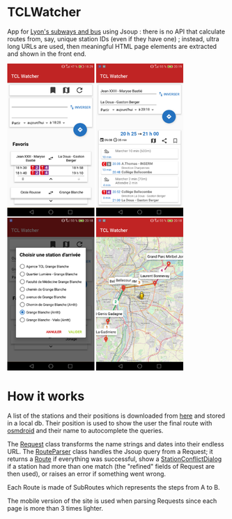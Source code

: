 # TCLWatcher

App for [Lyon's subways and bus](http://tcl.fr/) using Jsoup : there is no API that calculate routes from, say, unique station IDs (even if they have one) ; instead, ultra long URLs are used, then meaningful HTML page elements are extracted and shown in the front end.

<img src="screenshots/homepage.png" height="350" width="200"> <img src="screenshots/route.png" height="350" width="200"> <img src="screenshots/conflict.png" height="350" width="200"> <img src="screenshots/map.png" height="350" width="200"> 


# How it works

A list of the stations and their positions is downloaded from [here](https://download.data.grandlyon.com/wfs/rdata?SERVICE=WFS&VERSION=2.0.0&outputformat=GEOJSON&maxfeatures=100000&request=GetFeature&typename=tcl_sytral.tclarret) and stored in a local db. Their position is used to show the user the final route with [osmdroid](https://github.com/osmdroid/osmdroid) and their name to autocomplete the queries.

The [Request](app/src/main/java/com/gueg/tclwatcher/routes/Request.kt) class transforms the name strings and dates into their endless URL.
The [RouteParser](app/src/main/java/com/gueg/tclwatcher/routes/RouteParser.kt) class handles the Jsoup query from a Request; it returns a [Route](app/src/main/java/com/gueg/tclwatcher/routes/Route.kt) if everything was successful, show a [StationConflictDialog](app/src/main/java/com/gueg/tclwatcher/stations/StationConflictDialog.kt) if a station had more than one match (the "refined" fields of Request are then used), or raises an error if something went wrong.

Each Route is made of SubRoutes which represents the steps from A to B.

The mobile version of the site is used when parsing Requests since each page is more than 3 times lighter.
